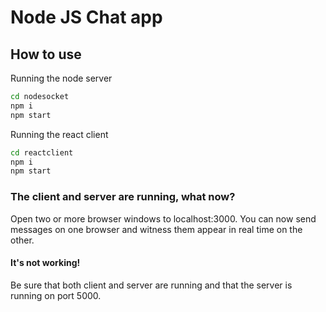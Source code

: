 # Node JS Chat app
## How to use

Running the node server 
 ```sh
cd nodesocket
npm i
npm start
```
Running the react client
 ```sh
cd reactclient
npm i
npm start
```

### The client and server are running, what now?
Open two or more browser windows to localhost:3000. You can now send messages on one browser and witness them appear in real time on the other.
#### It's not working!
Be sure that both client and server are running and that the server is running on port 5000.
